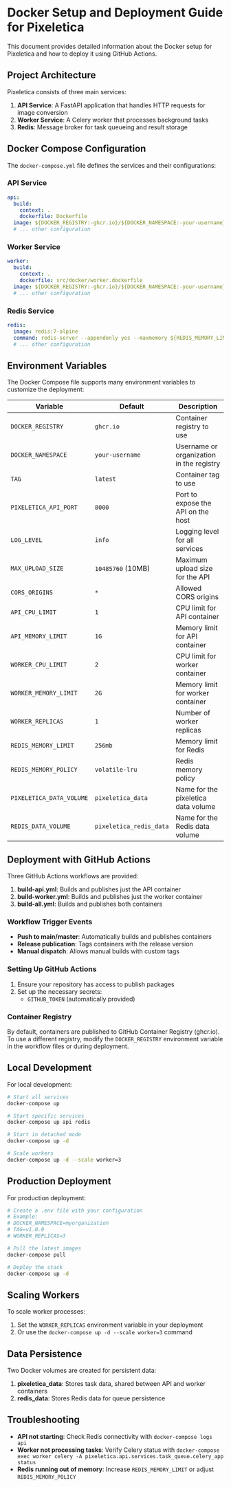 # Docker Setup and Deployment Guide for Pixeletica

This document provides detailed information about the Docker setup for Pixeletica and how to deploy it using GitHub Actions.

## Project Architecture

Pixeletica consists of three main services:

1. **API Service**: A FastAPI application that handles HTTP requests for image conversion
2. **Worker Service**: A Celery worker that processes background tasks
3. **Redis**: Message broker for task queueing and result storage

## Docker Compose Configuration

The `docker-compose.yml` file defines the services and their configurations:

### API Service

```yaml
api:
  build:
    context: .
    dockerfile: Dockerfile
  image: ${DOCKER_REGISTRY:-ghcr.io}/${DOCKER_NAMESPACE:-your-username}/pixeletica-api:${TAG:-latest}
  # ... other configuration
```

### Worker Service

```yaml
worker:
  build:
    context: .
    dockerfile: src/docker/worker.dockerfile
  image: ${DOCKER_REGISTRY:-ghcr.io}/${DOCKER_NAMESPACE:-your-username}/pixeletica-worker:${TAG:-latest}
  # ... other configuration
```

### Redis Service

```yaml
redis:
  image: redis:7-alpine
  command: redis-server --appendonly yes --maxmemory ${REDIS_MEMORY_LIMIT:-256mb} --maxmemory-policy ${REDIS_MEMORY_POLICY:-volatile-lru}
  # ... other configuration
```

## Environment Variables

The Docker Compose file supports many environment variables to customize the deployment:

| Variable | Default | Description |
|----------|---------|-------------|
| `DOCKER_REGISTRY` | `ghcr.io` | Container registry to use |
| `DOCKER_NAMESPACE` | `your-username` | Username or organization in the registry |
| `TAG` | `latest` | Container tag to use |
| `PIXELETICA_API_PORT` | `8000` | Port to expose the API on the host |
| `LOG_LEVEL` | `info` | Logging level for all services |
| `MAX_UPLOAD_SIZE` | `10485760` (10MB) | Maximum upload size for the API |
| `CORS_ORIGINS` | `*` | Allowed CORS origins |
| `API_CPU_LIMIT` | `1` | CPU limit for API container |
| `API_MEMORY_LIMIT` | `1G` | Memory limit for API container |
| `WORKER_CPU_LIMIT` | `2` | CPU limit for worker container |
| `WORKER_MEMORY_LIMIT` | `2G` | Memory limit for worker container |
| `WORKER_REPLICAS` | `1` | Number of worker replicas |
| `REDIS_MEMORY_LIMIT` | `256mb` | Memory limit for Redis |
| `REDIS_MEMORY_POLICY` | `volatile-lru` | Redis memory policy |
| `PIXELETICA_DATA_VOLUME` | `pixeletica_data` | Name for the pixeletica data volume |
| `REDIS_DATA_VOLUME` | `pixeletica_redis_data` | Name for the Redis data volume |

## Deployment with GitHub Actions

Three GitHub Actions workflows are provided:

1. **build-api.yml**: Builds and publishes just the API container
2. **build-worker.yml**: Builds and publishes just the worker container
3. **build-all.yml**: Builds and publishes both containers

### Workflow Trigger Events

- **Push to main/master**: Automatically builds and publishes containers
- **Release publication**: Tags containers with the release version
- **Manual dispatch**: Allows manual builds with custom tags

### Setting Up GitHub Actions

1. Ensure your repository has access to publish packages
2. Set up the necessary secrets:
   - `GITHUB_TOKEN` (automatically provided)

### Container Registry

By default, containers are published to GitHub Container Registry (ghcr.io). To use a different registry, modify the `DOCKER_REGISTRY` environment variable in the workflow files or during deployment.

## Local Development

For local development:

```bash
# Start all services
docker-compose up

# Start specific services
docker-compose up api redis

# Start in detached mode
docker-compose up -d

# Scale workers
docker-compose up -d --scale worker=3
```

## Production Deployment

For production deployment:

```bash
# Create a .env file with your configuration
# Example:
# DOCKER_NAMESPACE=myorganization
# TAG=v1.0.0
# WORKER_REPLICAS=3

# Pull the latest images
docker-compose pull

# Deploy the stack
docker-compose up -d
```

## Scaling Workers

To scale worker processes:

1. Set the `WORKER_REPLICAS` environment variable in your deployment
2. Or use the `docker-compose up -d --scale worker=3` command

## Data Persistence

Two Docker volumes are created for persistent data:

1. **pixeletica_data**: Stores task data, shared between API and worker containers
2. **redis_data**: Stores Redis data for queue persistence

## Troubleshooting

- **API not starting**: Check Redis connectivity with `docker-compose logs api`
- **Worker not processing tasks**: Verify Celery status with `docker-compose exec worker celery -A pixeletica.api.services.task_queue.celery_app status`
- **Redis running out of memory**: Increase `REDIS_MEMORY_LIMIT` or adjust `REDIS_MEMORY_POLICY`
